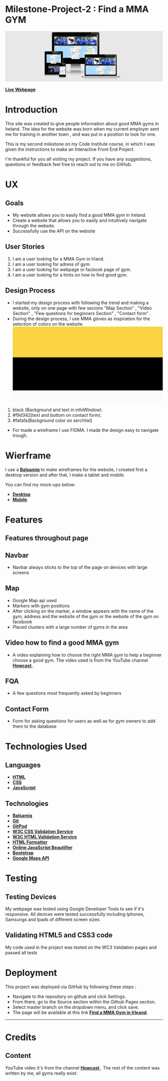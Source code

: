 # Milestone-Project-2 : Find a MMA GYM
![ScreenClip](assets/images/Wireframe/ScreenClip.png)


 __[Live Webpage](https://azimny86.github.io/Milestone-Project-2/)__
# Introduction

This site was created to give people information about good MMA gyms in Ireland. The idea for the website was born when my current employer sent me for training in another town , and was put in a position to look for one.

This is my second milestone on my Code Institute course, in which I was given the instructions to make an Interactive Front End Project.

I'm thankful for you all visiting my project. If you have any suggestions, questions or feedback feel free to reach out to me on GitHub.

# UX

## Goals
* My website allows you to easily find a good MMA gym in Ireland.
* Create a website that allows you to easily and intuitively navigate through the website.
* Successfully use the API on the website   


## User Stories

1. I am a user looking for a MMA Gym in Irland.
2. I am a user looking for adress of gym.
3. I am a user looking for webpage or facbook page of gym.
4. I am a user looking for a hints on how to find good gym.

## Design Process


* I started my design process with following the trend and making a website, only on one page with few secions "Map Section" , "Video Section" , "Few questions for beginners Section" , "Contact form" .
* During the design process, I use MMA gloves as inspiration for the selection of colors on the website.
![ScreenClip](assets/images/Wireframe/ColorHuntPalette282572.png)
1. black (Background and text in infoWIndow).
2. #f9d342(text and buttom on contact form).
3.  #fafafa(Background color on serchlist)

* For made a wireframe I use FIGMA. I made the design easy to navigate trough. 

# Wierframe
I use a  __[Balsamiq](https://balsamiq.cloud/)__  to make wireframes for the website, I created first a desktop version and after that, I make a tablet and mobile. 

You can find my mock-ups below:
* __[Desktop](assets/images/Wireframe/Desktop.png)__
* __[Mobile](assets/images/Wireframe/Mobile.png)__

# Features

## Features throughout page
## Navbar
* Navbar always sticks to the top of the page on devices with large screens
## Map
* Google Map api used
* Markers with gym positions
* After clicking on the marker, a window appears with the name of the gym, address and the website of the gym or the website of the gym on facebook
* Placed clusters with a large number of gyms in the area

## Video how to find a good MMA gym
* A video explaining how to choose the right MMA gym to help a beginner choose a good gym. The video used is from the YouTube channel __[Howcast ](https://www.youtube.com/c/howcast/featured)__ .
## FQA
* A few questions most frequently asked by beginners
## Contact Form
* Form for asking questions for users as well as for gym owners to add them to the database
# Technologies Used

## Languages
*  __[HTML](https://en.wikipedia.org/wiki/HTML)__ 
*  __[CSS](https://en.wikipedia.org/wiki/CSS)__ 
*  __[JavaScript](https://www.javascript.com/)__ 


## Technologies
*  __[Balsamiq](https://balsamiq.cloud/)__ 
*  __[Git](https://git-scm.com/)__ 
*  __[GitPod](https://www.gitpod.io/)__ 
*  __[W3C CSS Validation Service](https://jigsaw.w3.org/css-validator/)__ 
*  __[W3C HTML Validation Service](https://validator.w3.org/)__ 
*  __[HTML Formatter](https://codebeautify.org/htmlviewer//)__ 
* __[Online JavaScript Beautifier](https://beautifier.io/)__ 
* __[Bootstrap](https://getbootstrap.com/)__
* __[Google Maps API](https://developers.google.com/maps/documentation)__

# Testing

## Testing Devices
My webpage was tested using Google Developer Tools to see if it's responsive. All devices were tested successfully including Iphones, Samsungs and Ipads of different screen sizes
## Validating HTML5 and CSS3 code
My code used in the project was tested on the WC3 Validation pages and passed all tests
# Deployment
This project was deployed via GitHub by following these steps :
* Navigate to the repository on github and click Settings.
* From there, go to the Source section within the Github Pages section.
* Select master branch on the dropdown menu, and click save.
* The page will be available at this link __[Find a MMA Gym in Irleand](https://azimny86.github.io/Milestone-Project-2/)__.
****
# Credits

## Content
YouTube video it's from the channel __[Howcast ](https://www.youtube.com/c/howcast/featured)__ .  The rest of the content was written by me, all gyms really exist.